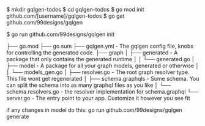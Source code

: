 

$ mkdir gqlgen-todos
$ cd gqlgen-todos
$ go mod init github.com/[username]/gqlgen-todos
$ go get github.com/99designs/gqlgen


$ go run github.com/99designs/gqlgen init

├── go.mod
├── go.sum
├── gqlgen.yml               - The gqlgen config file, knobs for controlling the generated code.
├── graph
│   ├── generated            - A package that only contains the generated runtime
│   │   └── generated.go
│   ├── model                - A package for all your graph models, generated or otherwise
│   │   └── models_gen.go
│   ├── resolver.go          - The root graph resolver type. This file wont get regenerated
│   ├── schema.graphqls      - Some schema. You can split the schema into as many graphql files as you like
│   └── schema.resolvers.go  - the resolver implementation for schema.graphql
└── server.go                - The entry point to your app. Customize it however you see fit

if any changes in model do this:
go run github.com/99designs/gqlgen generate